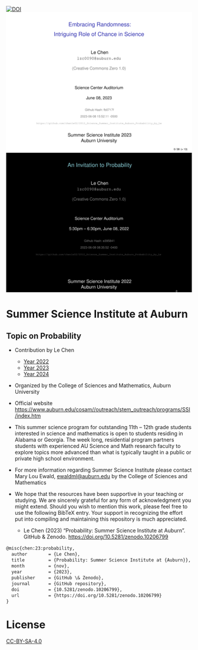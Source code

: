 [![DOI](https://zenodo.org/badge/DOI/10.5281/zenodo.10206799.svg)](https://doi.org/10.5281/zenodo.10206799)
![Cover](./media/2023_AU-SSI_Probability_Slides.png)
![Cover](./media/2022_AU-SSI_Probability_Slides.png)

# Summer Science Institute at Auburn
## Topic on Probability
* Contribution by Le Chen
  * [Year 2022](Year_2022.md)
  * [Year 2023](Year_2023.md)
  * [Year 2024](Year_2024.md)
* Organized by the College of Sciences and Mathematics, Auburn University
* Official website https://www.auburn.edu/cosam//outreach/stem_outreach/programs/SSI/index.htm 
* This summer science program for outstanding 11th – 12th grade students interested in science and
  mathematics is open to students residing in Alabama or Georgia. The week long, residential program
  partners students with experienced AU Science and Math research faculty to explore topics more
  advanced than what is typically taught in a public or private high school environment.
* For more information regarding Summer Science Institute please contact Mary Lou Ewald,
  [ewaldml@auburn.edu](mailto:ewaldml@auburn.edu) by the College of Sciences and Mathematics
* We hope that the resources have been supportive in your teaching or studying.
  We are sincerely grateful for any form of acknowledgment you might extend.
  Should you wish to mention this work, please feel free to use the following
  BibTeX entry. Your support in recognizing the effort put into compiling and
  maintaining this repository is much appreciated.

  * Le Chen (2023) “Probability: Summer Science Institute at Auburn”. GitHub & Zenodo. https://doi.org/10.5281/zenodo.10206799

```
@misc{chen:23:probability,
  author        = {Le Chen},
  title         = {Probability: Summer Science Institute at {Auburn}},
  month         = {nov},
  year          = {2023},
  publisher     = {GitHub \& Zenodo},
  journal       = {GitHub repository},
  doi           = {10.5281/zenodo.10206799},
  url           = {https://doi.org/10.5281/zenodo.10206799}
}
```

# License

[CC-BY-SA-4.0](./LICENSE)

